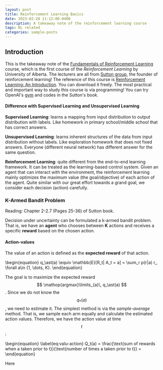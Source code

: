 ```yaml
---
layout: post
title: Reinforcement Learning Basics
date: 2023-02-28 11:12:00-0400
description: A takeaway note of the reinforcement learning course
tags: RL related
categories: sample-posts
---
```


## Introduction
This is the takeaway note of the [Fundamentals of Reinforcement Learning](https://www.coursera.org/learn/fundamentals-of-reinforcement-learning/home/welcome) course, which is the first course of the *Reinforcement Learning* by University of Alberta. The lecturers are all from [Sutton group](http://incompleteideas.net/), the founder of reinforcement learning! The reference of this course is [Reinforcement Learning: An Introduction](http://www.incompleteideas.net/book/the-book-2nd.html). You can download it freely. The most practical and important way to study this course is via programming! You can try OpenAI's [gym](https://github.com/Farama-Foundation/Gymnasium) and codes in the Sutton's book.

#### Difference with Supervised Learning and Unsupervised Learning
**Supervised Learning**: learns a mapping from input distribution to output distribution with labels. Like homework in primary school/middle school that has correct answers.

**Unsupervised Learning**: learns inherent structures of the data from input distribution without labels. Like exploration homework that does not fixed answers. Everyone (different neural network) has different answer for the same question.

**Reinforcement Learning**: quite different from the end-to-end learning framework. It can be treated as the learning-based control system. Given an agent that can interact with the environment, the reinforcement learning mainly optimizes the maximum value (the goal/objective) of each action of the agent. Quite similar with our great effort towards a grand goal, we consider each decision (action) carefully. 

### K-Armed Bandit Problem 
Reading: Chapter 2-2.7 (Pages 25-36) of Sutton book.

Decision under uncertainty can be formulated a k-armed bandit problem. That is, we have an **agent** who chooses between **K** actions and receives a specific **reward** based on the chosen action.

#### Action-values
The value of an action is defined as the **expected reward** of that action.

\begin{equation}
q_\ast(a) \equiv \mathbb{E}\[R_t| A_t = a\] = \sum_r p(r|a) r,\, \forall a\in \{1, \dots, K\}.
\end{equation}

The goal is to maximize the expected reward $$ \mathop{argmax}\limits_{a}\, q_\ast(a) $$. Since we do not know the $$ q_\ast(a) $$, we need to estimate it. The simplest method is via the *sample-average* method. That is, we sample each arm equally and calculate the estimated action values. Therefore, we have the action value at time $$ t $$:

\begin{equation}
\label{eq:valu-action}
Q_t(a) = \frac{\text{sum of rewards when a taken prior to t}}{\text{number of times a taken prior to t}} = 
\end{equation}

Here